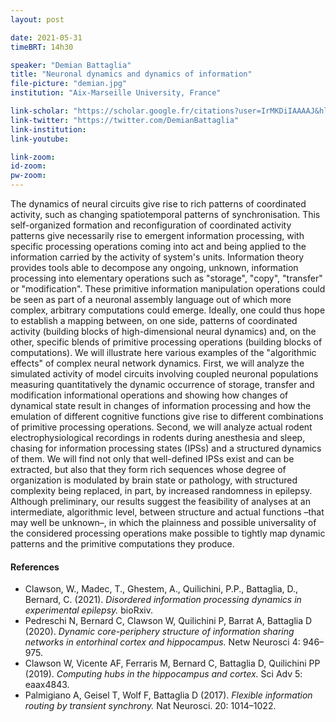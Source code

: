 ```yaml
---
layout: post

date: 2021-05-31
timeBRT: 14h30

speaker: "Demian Battaglia"
title: "Neuronal dynamics and dynamics of information"
file-picture: "demian.jpg"
institution: "Aix-Marseille University, France"

link-scholar: "https://scholar.google.fr/citations?user=IrMKDiIAAAAJ&hl=en"
link-twitter: "https://twitter.com/DemianBattaglia"
link-institution: 
link-youtube:

link-zoom:
id-zoom: 
pw-zoom: 
---
```


The dynamics of neural circuits give rise to rich patterns of coordinated activity, such as changing spatiotemporal patterns of synchronisation. This self-organized formation and reconfiguration of coordinated activity patterns give necessarily rise to emergent information processing, with specific processing operations coming into act and being applied to the information carried by the activity of system's units. Information theory provides tools able to decompose any ongoing, unknown, information processing into elementary operations such as "storage", "copy", "transfer" or "modification". These primitive information manipulation operations could be seen as part of a neuronal assembly language out of which more complex, arbitrary computations could emerge. Ideally, one could thus hope to establish a mapping between, on one side, patterns of coordinated activity (building blocks of high-dimensional neural dynamics) and, on the other, specific blends of primitive processing operations (building blocks of computations). We will illustrate here various examples of the "algorithmic effects" of complex neural network dynamics. First, we will analyze the simulated activity of model circuits involving coupled neuronal populations measuring quantitatively the dynamic occurrence of storage, transfer and modification informational operations and showing how changes of dynamical state result in changes of information processing and how the emulation of different cognitive functions give rise to different combinations of primitive processing operations. Second, we will analyze actual rodent electrophysiological recordings in rodents during anesthesia and sleep, chasing for information processing states (IPSs) and a structured dynamics of them.  We will find not only that well-defined IPSs exist and can be extracted, but also that they form rich sequences whose degree of organization is modulated by brain state or pathology, with structured complexity being replaced, in part, by increased randomness in epilepsy. Although preliminary, our results suggest the feasibility of analyses at an intermediate, algorithmic level, between structure and actual functions –that may well be unknown–, in which the plainness and possible universality of the considered processing operations make possible to tightly map dynamic patterns and the primitive computations they produce.

#### References

* Clawson, W., Madec, T., Ghestem, A., Quilichini, P.P., Battaglia, D., Bernard, C. (2021). *Disordered information processing dynamics in experimental epilepsy.* bioRxiv. 
* Pedreschi N, Bernard C, Clawson W, Quilichini P, Barrat A, Battaglia D (2020). *Dynamic core-periphery structure of information sharing networks in entorhinal cortex and hippocampus.* Netw Neurosci 4: 946–975.
* Clawson W, Vicente AF, Ferraris M, Bernard C, Battaglia D, Quilichini PP (2019). *Computing hubs in the hippocampus and cortex.* Sci Adv 5: eaax4843.
* Palmigiano A, Geisel T, Wolf F, Battaglia D (2017). *Flexible information routing by transient synchrony.* Nat Neurosci. 20: 1014–1022.
